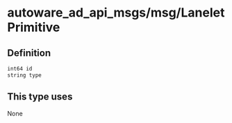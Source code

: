 # autoware_ad_api_msgs/msg/LaneletPrimitive

## Definition

```txt
int64 id
string type
```

## This type uses

None

